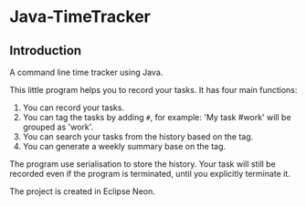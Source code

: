 # Java-TimeTracker

## Introduction

A command line time tracker using Java.

This little program helps you to record your tasks. It has four main functions:

1. You can record your tasks.
2. You can tag the tasks by adding `#`, for example: 'My task #work' will be grouped as 'work'.
3. You can search your tasks from the history based on the tag.
4. You can generate a weekly summary base on the tag.

The program use serialisation to store the history. Your task will still be recorded even if the program is terminated, until you explicitly terminate it.

The project is created in Eclipse Neon.
